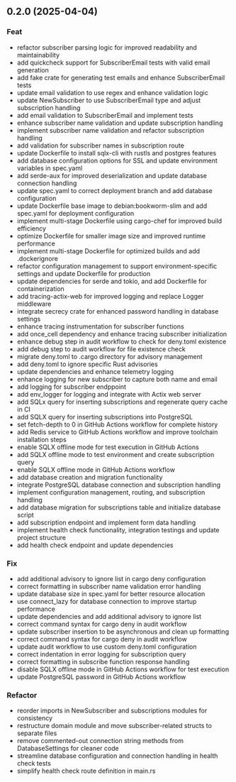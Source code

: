 ## 0.2.0 (2025-04-04)

### Feat

- refactor subscriber parsing logic for improved readability and maintainability
- add quickcheck support for SubscriberEmail tests with valid email generation
- add fake crate for generating test emails and enhance SubscriberEmail tests
- update email validation to use regex and enhance validation logic
- update NewSubscriber to use SubscriberEmail type and adjust subscription handling
- add email validation to SubscriberEmail and implement tests
- enhance subscriber name validation and update subscription handling
- implement subscriber name validation and refactor subscription handling
- add validation for subscriber names in subscription route
- update Dockerfile to install sqlx-cli with rustls and postgres features
- add database configuration options for SSL and update environment variables in spec.yaml
- add serde-aux for improved deserialization and update database connection handling
- update spec.yaml to correct deployment branch and add database configuration
- update Dockerfile base image to debian:bookworm-slim and add spec.yaml for deployment configuration
- implement multi-stage Dockerfile using cargo-chef for improved build efficiency
- optimize Dockerfile for smaller image size and improved runtime performance
- implement multi-stage Dockerfile for optimized builds and add .dockerignore
- refactor configuration management to support environment-specific settings and update Dockerfile for production
- update dependencies for serde and tokio, and add Dockerfile for containerization
- add tracing-actix-web for improved logging and replace Logger middleware
- integrate secrecy crate for enhanced password handling in database settings
- enhance tracing instrumentation for subscriber functions
- add once_cell dependency and enhance tracing subscriber initialization
- enhance debug step in audit workflow to check for deny.toml existence
- add debug step to audit workflow for file existence check
- migrate deny.toml to .cargo directory for advisory management
- add deny.toml to ignore specific Rust advisories
- update dependencies and enhance telemetry logging
- enhance logging for new subscriber to capture both name and email
- add logging for subscriber endppoint
- add env_logger for logging and integrate with Actix web server
- add SQLx query for inserting subscriptions and regenerate query cache in CI
- add SQLX query for inserting subscriptions into PostgreSQL
- set fetch-depth to 0 in GitHub Actions workflow for complete history
- add Redis service to GitHub Actions workflow and improve toolchain installation steps
- enable SQLX offline mode for test execution in GitHub Actions
- add SQLX offline mode to test environment and create subscription query
- enable SQLX offline mode in GitHub Actions workflow
- add database creation and migration functionality
- integrate PostgreSQL database connection and subscription handling
- implement configuration management, routing, and subscription handling
- add database migration for subscriptions table and initialize database script
- add subscription endpoint and implement form data handling
- implement health check functionality, integration testings and update project structure
- add health check endpoint and update dependencies

### Fix

- add additional advisory to ignore list in cargo deny configuration
- correct formatting in subscriber name validation error handling
- update database size in spec.yaml for better resource allocation
- use connect_lazy for database connection to improve startup performance
- update dependencies and add additional advisory to ignore list
- correct command syntax for cargo deny in audit workflow
- update subscriber insertion to be asynchronous and clean up formatting
- correct command syntax for cargo deny in audit workflow
- update audit workflow to use custom deny.toml configuration
- correct indentation in error logging for subscription query
- correct formatting in subscribe function response handling
- disable SQLX offline mode in GitHub Actions workflow for test execution
- update PostgreSQL password in GitHub Actions workflow

### Refactor

- reorder imports in NewSubscriber and subscriptions modules for consistency
- restructure domain module and move subscriber-related structs to separate files
- remove commented-out connection string methods from DatabaseSettings for cleaner code
- streamline database configuration and connection handling in health check tests
- simplify health check route definition in main.rs
